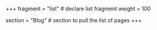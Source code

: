 +++
fragment = "list" # declare list fragment
weight = 100

section = "Blog" # section to pull the list of pages
+++